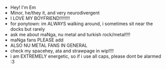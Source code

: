 - Hey! I'm Em
- Minor, he/they it, and very neurodivergent
- I LOVE MY BOYFRIEND!!!!!!!!
- for ponytown: im ALWAYS walking around, i sometimes sit near the docks but rarely
- ask me about maNga, nu metal and turkish rock/metal!!!!
- maNga fans PLEASE add
- ALSO NU METAL FANS IN GENERAL
- check my spacehey, ata and strawpage in wip!!!!
- i am EXTREMELY energetic, so if i use all caps, please dont be alarmed :3
